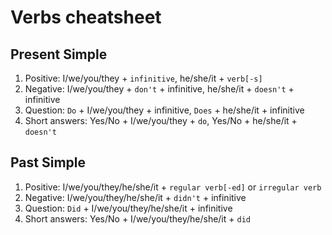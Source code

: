 # Verbs cheatsheet
## Present Simple
1. Positive: I/we/you/they + `infinitive`, he/she/it + `verb[-s]`
2. Negative: I/we/you/they + `don't` + infinitive, he/she/it + `doesn't` + infinitive
3. Question: `Do` + I/we/you/they + infinitive, `Does` + he/she/it + infinitive
4. Short answers: Yes/No + I/we/you/they + `do`, Yes/No + he/she/it + `doesn't`
## Past Simple
1. Positive: I/we/you/they/he/she/it + `regular verb[-ed]` or `irregular verb`
2. Negative: I/we/you/they/he/she/it + `didn't` + infinitive
3. Question: `Did` + I/we/you/they/he/she/it + infinitive
4. Short answers: Yes/No + I/we/you/they/he/she/it + `did`
